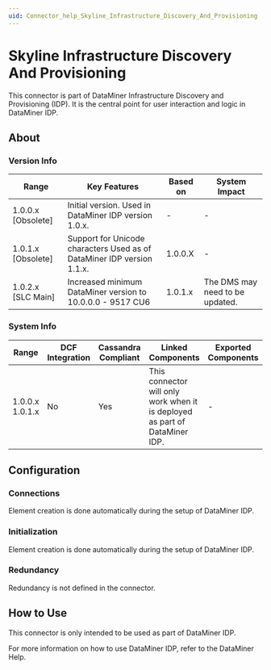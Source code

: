 ```yaml
---
uid: Connector_help_Skyline_Infrastructure_Discovery_And_Provisioning
---
```


# Skyline Infrastructure Discovery And Provisioning

This connector is part of DataMiner Infrastructure Discovery and Provisioning (IDP). It is the central point for user interaction and logic in DataMiner IDP.

## About

### Version Info

| Range              | Key Features                                                           | Based on | System Impact                   |
|--------------------|------------------------------------------------------------------------|----------|---------------------------------|
| 1.0.0.x [Obsolete] | Initial version. Used in DataMiner IDP version 1.0.x.                  | -        | -                               |
| 1.0.1.x [Obsolete] | Support for Unicode characters Used as of DataMiner IDP version 1.1.x. | 1.0.0.X  | -                               |
| 1.0.2.x [SLC Main] | Increased minimum DataMiner version to 10.0.0.0 - 9517 CU6             | 1.0.1.x  | The DMS may need to be updated. |

### System Info

| Range | DCF Integration | Cassandra Compliant | Linked Components | Exported Components |
|--|--|--|--|--|
| 1.0.0.x 1.0.1.x | No | Yes | This connector will only work when it is deployed as part of DataMiner IDP. | - |

## Configuration

### Connections

Element creation is done automatically during the setup of DataMiner IDP.

### Initialization

Element creation is done automatically during the setup of DataMiner IDP.

### Redundancy

Redundancy is not defined in the connector.

## How to Use

This connector is only intended to be used as part of DataMiner IDP.

For more information on how to use DataMiner IDP, refer to the DataMiner Help.
